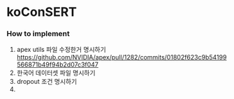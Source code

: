# koConSERT

### How to implement
1. apex utils 파일 수정한거 명시하기
https://github.com/NVIDIA/apex/pull/1282/commits/01802f623c9b54199566871b49f94b2d07c3f047
3. 한국어 데이터셋 파일 명시하기
4. dropout 조건 명시하기
5. 
